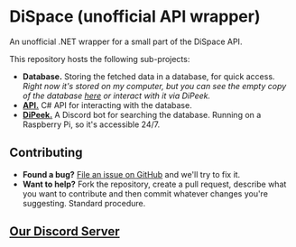 
# DiSpace (unofficial API wrapper)

An unofficial .NET wrapper for a small part of the DiSpace API.

This repository hosts the following sub-projects:

- **Database.** Storing the fetched data in a database, for quick access. *Right now it's stored on my computer, but you can see the empty copy of the database [here](https://github.com/Abbysssal/DiSpace/tree/main/dispace-backup.sqlite) or interact with it via DiPeek.*
- **[API.](https://github.com/Abbysssal/DiSpace/tree/main/DiSpaceCore)** C# API for interacting with the database.
- **[DiPeek.](https://discord.gg/tphsh9vsty)** A Discord bot for searching the database. Running on a Raspberry Pi, so it's accessible 24/7.

## Contributing

- **Found a bug?** [File an issue on GitHub](https://github.com/Abbysssal/DiSpace/issues) and we'll try to fix it.
- **Want to help?** Fork the repository, create a pull request, describe what you want to contribute and then commit whatever changes you're suggesting. Standard procedure.

## [Our Discord Server](https://discord.gg/tphsh9vsty)
